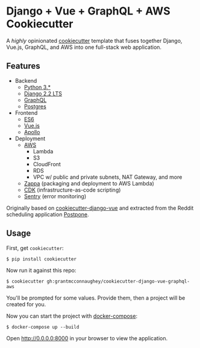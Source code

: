 # Django + Vue + GraphQL + AWS Cookiecutter

A _highly_ opinionated [cookiecutter](https://github.com/cookiecutter/cookiecutter) template that fuses together Django, Vue.js, GraphQL, and AWS into one full-stack web application.

## Features

- Backend
  - [Python 3.*](https://www.python.org/)
  - [Django 2.2 LTS](https://www.djangoproject.com/)
  - [GraphQL](https://graphql.org/)
  - [Postgres](https://www.postgresql.org/)
- Frontend
  - [ES6](http://es6-features.org/#Constants)
  - [Vue.js](https://vuejs.org/)
  - [Apollo](https://vue-apollo.netlify.com/)
- Deployment
  - [AWS](https://aws.amazon.com/)
    - Lambda
    - S3
    - CloudFront
    - RDS
    - VPC w/ public and private subnets, NAT Gateway, and more
  - [Zappa](https://github.com/Miserlou/Zappa/) (packaging and deployment to AWS Lambda)
  - [CDK](https://aws.amazon.com/cdk/) (infrastructure-as-code scripting)
  - [Sentry](https://sentry.io/) (error monitoring)

Originally based on [cookiecutter-django-vue](https://github.com/vchaptsev/cookiecutter-django-vue) and extracted from the Reddit scheduling application [Postpone](https://www.postpone.app).

## Usage

First, get `cookiecutter`:

    $ pip install cookiecutter

Now run it against this repo:

    $ cookiecutter gh:grantmcconnaughey/cookiecutter-django-vue-graphql-aws

You'll be prompted for some values. Provide them, then a project
will be created for you.

Now you can start the project with
[docker-compose](https://docs.docker.com/compose/):

    $ docker-compose up --build

Open http://0.0.0.0:8000 in your browser to view the application.
